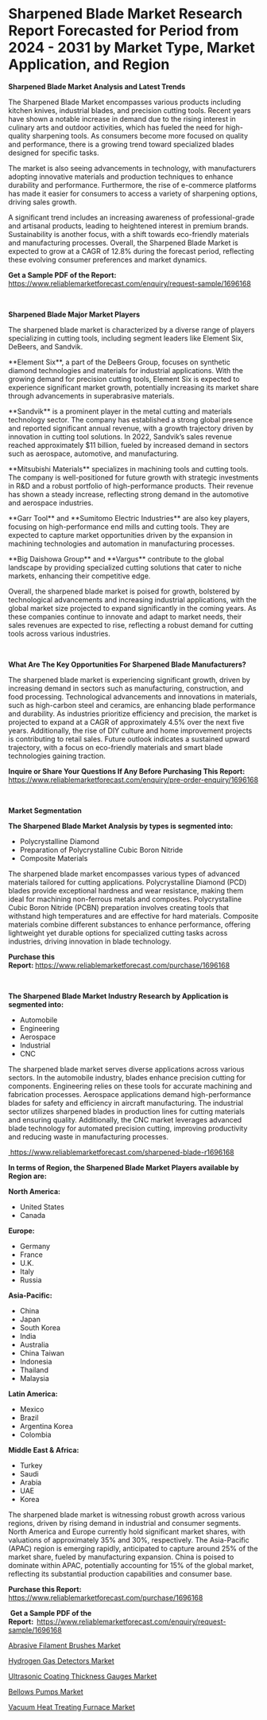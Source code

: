 <p><h1>Sharpened Blade Market Research Report Forecasted for Period from 2024 -  2031 by Market Type, Market Application, and Region</h1></p><p><strong>Sharpened Blade Market Analysis and Latest Trends</strong></p>
<p><p>The Sharpened Blade Market encompasses various products including kitchen knives, industrial blades, and precision cutting tools. Recent years have shown a notable increase in demand due to the rising interest in culinary arts and outdoor activities, which has fueled the need for high-quality sharpening tools. As consumers become more focused on quality and performance, there is a growing trend toward specialized blades designed for specific tasks.</p><p>The market is also seeing advancements in technology, with manufacturers adopting innovative materials and production techniques to enhance durability and performance. Furthermore, the rise of e-commerce platforms has made it easier for consumers to access a variety of sharpening options, driving sales growth.</p><p>A significant trend includes an increasing awareness of professional-grade and artisanal products, leading to heightened interest in premium brands. Sustainability is another focus, with a shift towards eco-friendly materials and manufacturing processes. Overall, the Sharpened Blade Market is expected to grow at a CAGR of 12.8% during the forecast period, reflecting these evolving consumer preferences and market dynamics.</p></p>
<p><strong>Get a Sample PDF of the Report:&nbsp;</strong> <a href="https://www.reliablemarketforecast.com/enquiry/request-sample/1696168?utm_campaign=1724&utm_medium=2&utm_source=Github&utm_content=ia&utm_term=19102024&utm_id=sharpened-blade">https://www.reliablemarketforecast.com/enquiry/request-sample/1696168</a></p>
<p>&nbsp;</p>
<p><strong>Sharpened Blade Major Market Players</strong></p>
<p><p>The sharpened blade market is characterized by a diverse range of players specializing in cutting tools, including segment leaders like Element Six, DeBeers, and Sandvik. </p><p>**Element Six**, a part of the DeBeers Group, focuses on synthetic diamond technologies and materials for industrial applications. With the growing demand for precision cutting tools, Element Six is expected to experience significant market growth, potentially increasing its market share through advancements in superabrasive materials.</p><p>**Sandvik** is a prominent player in the metal cutting and materials technology sector. The company has established a strong global presence and reported significant annual revenue, with a growth trajectory driven by innovation in cutting tool solutions. In 2022, Sandvik’s sales revenue reached approximately $11 billion, fueled by increased demand in sectors such as aerospace, automotive, and manufacturing.</p><p>**Mitsubishi Materials** specializes in machining tools and cutting tools. The company is well-positioned for future growth with strategic investments in R&D and a robust portfolio of high-performance products. Their revenue has shown a steady increase, reflecting strong demand in the automotive and aerospace industries.</p><p>**Garr Tool** and **Sumitomo Electric Industries** are also key players, focusing on high-performance end mills and cutting tools. They are expected to capture market opportunities driven by the expansion in machining technologies and automation in manufacturing processes.</p><p>**Big Daishowa Group** and **Vargus** contribute to the global landscape by providing specialized cutting solutions that cater to niche markets, enhancing their competitive edge.</p><p>Overall, the sharpened blade market is poised for growth, bolstered by technological advancements and increasing industrial applications, with the global market size projected to expand significantly in the coming years. As these companies continue to innovate and adapt to market needs, their sales revenues are expected to rise, reflecting a robust demand for cutting tools across various industries.</p></p>
<p>&nbsp;</p>
<p><strong>What Are The Key Opportunities For Sharpened Blade Manufacturers?</strong></p>
<p><p>The sharpened blade market is experiencing significant growth, driven by increasing demand in sectors such as manufacturing, construction, and food processing. Technological advancements and innovations in materials, such as high-carbon steel and ceramics, are enhancing blade performance and durability. As industries prioritize efficiency and precision, the market is projected to expand at a CAGR of approximately 4.5% over the next five years. Additionally, the rise of DIY culture and home improvement projects is contributing to retail sales. Future outlook indicates a sustained upward trajectory, with a focus on eco-friendly materials and smart blade technologies gaining traction.</p></p>
<p><strong>Inquire or Share Your Questions If Any Before Purchasing This Report:</strong> <a href="https://www.reliablemarketforecast.com/enquiry/pre-order-enquiry/1696168?utm_campaign=1724&utm_medium=2&utm_source=Github&utm_content=ia&utm_term=19102024&utm_id=sharpened-blade">https://www.reliablemarketforecast.com/enquiry/pre-order-enquiry/1696168</a></p>
<p>&nbsp;</p>
<p><strong>Market Segmentation</strong></p>
<p><strong>The Sharpened Blade Market Analysis by types is segmented into:</strong></p>
<p><ul><li>Polycrystalline Diamond</li><li>Preparation of Polycrystalline Cubic Boron Nitride</li><li>Composite Materials</li></ul></p>
<p><p>The sharpened blade market encompasses various types of advanced materials tailored for cutting applications. Polycrystalline Diamond (PCD) blades provide exceptional hardness and wear resistance, making them ideal for machining non-ferrous metals and composites. Polycrystalline Cubic Boron Nitride (PCBN) preparation involves creating tools that withstand high temperatures and are effective for hard materials. Composite materials combine different substances to enhance performance, offering lightweight yet durable options for specialized cutting tasks across industries, driving innovation in blade technology.</p></p>
<p><strong>Purchase this Report:&nbsp;</strong><a href="https://www.reliablemarketforecast.com/purchase/1696168?utm_campaign=1724&utm_medium=2&utm_source=Github&utm_content=ia&utm_term=19102024&utm_id=sharpened-blade">https://www.reliablemarketforecast.com/purchase/1696168</a></p>
<p>&nbsp;</p>
<p><strong>The Sharpened Blade Market Industry Research by Application is segmented into:</strong></p>
<p><ul><li>Automobile</li><li>Engineering</li><li>Aerospace</li><li>Industrial</li><li>CNC</li></ul></p>
<p><p>The sharpened blade market serves diverse applications across various sectors. In the automobile industry, blades enhance precision cutting for components. Engineering relies on these tools for accurate machining and fabrication processes. Aerospace applications demand high-performance blades for safety and efficiency in aircraft manufacturing. The industrial sector utilizes sharpened blades in production lines for cutting materials and ensuring quality. Additionally, the CNC market leverages advanced blade technology for automated precision cutting, improving productivity and reducing waste in manufacturing processes.</p></p>
<p><a href="https://www.reliablemarketforecast.com/sharpened-blade-r1696168?utm_campaign=1724&utm_medium=2&utm_source=Github&utm_content=ia&utm_term=19102024&utm_id=sharpened-blade">&nbsp;https://www.reliablemarketforecast.com/sharpened-blade-r1696168</a></p>
<p><strong>In terms of Region, the Sharpened Blade Market Players available by Region are:</strong></p>
<p>
    <p> <strong> North America: </strong>
        <ul>
            <li>United States</li>
            <li>Canada</li>
        </ul>
        </p> 
    <p> <strong> Europe: </strong>
        <ul>
            <li>Germany</li>
            <li>France</li>
            <li>U.K.</li>
            <li>Italy</li>
            <li>Russia</li>
        </ul>
        </p> 
    <p> <strong> Asia-Pacific: </strong>
        <ul>
            <li>China</li>
            <li>Japan</li>
            <li>South Korea</li>
            <li>India</li>
            <li>Australia</li>
            <li>China Taiwan</li>
            <li>Indonesia</li>
            <li>Thailand</li>
            <li>Malaysia</li>
        </ul>
        </p> 
    <p> <strong> Latin America: </strong>
        <ul>
            <li>Mexico</li>
            <li>Brazil</li>
            <li>Argentina Korea</li>
            <li>Colombia</li>
        </ul>
        </p> 
    <p> <strong> Middle East & Africa: </strong>
        <ul>
            <li>Turkey</li>
            <li>Saudi</li>
            <li>Arabia</li>
            <li>UAE</li>
            <li>Korea</li>
        </ul>
    </p>
    </p>
<p><p>The sharpened blade market is witnessing robust growth across various regions, driven by rising demand in industrial and consumer segments. North America and Europe currently hold significant market shares, with valuations of approximately 35% and 30%, respectively. The Asia-Pacific (APAC) region is emerging rapidly, anticipated to capture around 25% of the market share, fueled by manufacturing expansion. China is poised to dominate within APAC, potentially accounting for 15% of the global market, reflecting its substantial production capabilities and consumer base.</p></p>
<p><strong>Purchase this Report: </strong><a href="https://www.reliablemarketforecast.com/purchase/1696168?utm_campaign=1724&utm_medium=2&utm_source=Github&utm_content=ia&utm_term=19102024&utm_id=sharpened-blade">https://www.reliablemarketforecast.com/purchase/1696168</a></p>
<p>&nbsp;<strong>Get a Sample PDF of the Report:&nbsp;&nbsp;</strong><a href="https://www.reliablemarketforecast.com/enquiry/request-sample/1696168?utm_campaign=1724&utm_medium=2&utm_source=Github&utm_content=ia&utm_term=19102024&utm_id=sharpened-blade">https://www.reliablemarketforecast.com/enquiry/request-sample/1696168</a></p>
<p><strong></strong></p>
<p><p><a href="https://www.linkedin.com/pulse/abrasive-filament-brushes-value-chain-analysis-from-raw-materials-lszlc?utm_campaign=1724&utm_medium=2&utm_source=Github&utm_content=ia&utm_term=19102024&utm_id=sharpened-blade">Abrasive Filament Brushes Market</a></p><p><a href="https://www.linkedin.com/pulse/hydrogen-gas-detectors-market-evolution-regional-adaptations-iqf7c?utm_campaign=1724&utm_medium=2&utm_source=Github&utm_content=ia&utm_term=19102024&utm_id=sharpened-blade">Hydrogen Gas Detectors Market</a></p><p><a href="https://github.com/LacThu1/Market-Research-Report-List-1/blob/main/ultrasonic-coating-thickness-gauges-market.md?utm_campaign=1724&utm_medium=2&utm_source=Github&utm_content=ia&utm_term=19102024&utm_id=sharpened-blade">Ultrasonic Coating Thickness Gauges Market</a></p><p><a href="https://www.linkedin.com/pulse/strategic-market-insights-global-bellows-pumps-2024-2031-3bifc?utm_campaign=1724&utm_medium=2&utm_source=Github&utm_content=ia&utm_term=19102024&utm_id=sharpened-blade">Bellows Pumps Market</a></p><p><a href="https://www.linkedin.com/pulse/global-vacuum-heat-treating-furnace-industry-research-report-aysbc?utm_campaign=1724&utm_medium=2&utm_source=Github&utm_content=ia&utm_term=19102024&utm_id=sharpened-blade">Vacuum Heat Treating Furnace Market</a></p></p>